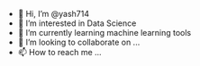 - 👋 Hi, I’m @yash714
- 👀 I’m interested in Data Science
- 🌱 I’m currently learning machine learning tools
- 💞️ I’m looking to collaborate on ...
- 📫 How to reach me ...

<!---
yash714/yash714 is a ✨ special ✨ repository because its `README.md` (this file) appears on your GitHub profile.
You can click the Preview link to take a look at your changes.
--->
